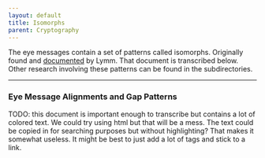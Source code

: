 ```yaml
---
layout: default
title: Isomorphs
parent: Cryptography
---
```


The eye messages contain a set of patterns called isomorphs. Originally found and [documented](https://docs.google.com/document/d/12sCi3OrTuy4PPcu3zUykue7suHvAPyK-uFKcm8Rp4Go/edit) by Lymm. That document is transcribed below. Other research involving these patterns can be found in the subdirectories.

---

### Eye Message Alignments and Gap Patterns

TODO: this document is important enough to transcribe but contains a lot of colored text. We could try using html but that will be a mess. The text could be copied in for searching purposes but without highlighting? That makes it somewhat useless. It might be best to just add a lot of tags and stick to a link.
